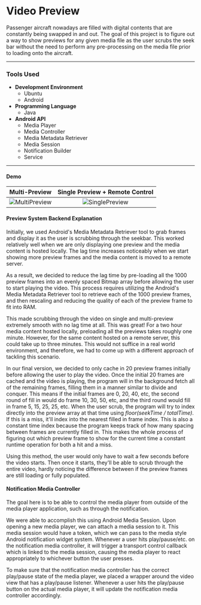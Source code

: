 # Video Preview

Passenger aircraft nowadays are filled with digital contents that are constantly
being swapped in and out. The goal of this project is to figure out a way to show
previews for any given media file as the user scrubs the seek bar without the need
to perform any pre-processing on the media file prior to loading onto the aircraft.

* * *

### Tools Used

* **Development Environment**
  * Ubuntu
  * Android
* **Programming Language**
  * Java
* **Android API**
  * Media Player
  * Media Controller
  * Media Metadata Retriever
  * Media Session
  * Notification Builder
  * Service

* * *

#### Demo

Multi-Preview  | Single Preview + Remote Control
:-------------:|:---------------------------------:
![MultiPreview](/demo/VideoPreview/multi-preview.gif) | ![SinglePreview](/demo/VideoPreview/single-preview.gif)

#### Preview System Backend Explanation

Initially, we used Android's Media Metadata Retriever tool to grab frames and display
it as the user is scrubbing through the seekbar. This worked relatively well when we
are only displaying one preview and the media content is hosted locally. The lag time
increases noticeably when we start showing more preview frames and the media content
is moved to a remote server.

As a result, we decided to reduce the lag time by pre-loading all the 1000 preview
frames into an evenly spaced Bitmap array before allowing the user to start playing
the video. This process requires utilizing the Android's Media Metadata Retriever tool
to retrieve each of the 1000 preview frames, and then rescaling and reducing the quality
of each of the preview frame to fit into RAM.

This made scrubbing through the video on single and multi-preview extremely smooth
with no lag time at all. This was great! For a two hour media content hosted locally,
preloading all the previews takes roughly one minute. However, for the same content
hosted on a remote server, this could take up to three minutes. This would not suffice
in a real world environment, and therefore, we had to come up with a different approach
of tackling this scenario.

In our final version, we decided to only cache in 20 preview frames initially before
allowing the user to play the video. Once the initial 20 frames are cached and the
video is playing, the program will in the background fetch all of the remaining frames,
filling them in a manner similar to divide and conquer. This means if the initial frames
are 0, 20, 40, etc, the second round of fill in would do frame 10, 30, 50, etc, and
the third round would fill in frame 5, 15, 25, 25, etc. When the user scrub, the
program will try to index directly into the preview array at that time using
*floor(seekTime / totalTime)*. If this is a miss, it'll index into the nearest filled
in frame index. This is also a constant time index because the program keeps track
of how many spacing between frames are currently filled in. This makes the whole process
of figuring out which preview frame to show for the current time a constant runtime
operation for both a hit and a miss.

Using this method, the user would only have to wait a few seconds before the video
starts. Then once it starts, they'll be able to scrub through the entire video,
hardly noticing the difference between if the preview frames are still loading or
fully populated.

#### Notification Media Controller

The goal here is to be able to control the media player from outside of the media
player application, such as through the notification.

We were able to accomplish this using Android Media Session. Upon opening a new
media player, we can attach a media session to it. This media session would have a
token, which we can pass to the media style Android notification widget system.
Whenever a user hits play/pause/etc. on the notification media controller, it will trigger
a transport control callback which is linked to the media session, causing the
media player to react appropriately to whichever button the user presses.

To make sure that the notification media controller has the correct play/pause state
of the media player, we placed a wrapper around the video view that has a play/pause
listener. Whenever a user hits the play/pause button on the actual media player, it
will update the notification media controller accordingly.
